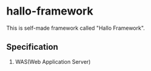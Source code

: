 # hallo-framework
 
This is self-made framework called "Hallo Framework".

## Specification
1. WAS(Web Application Server)
